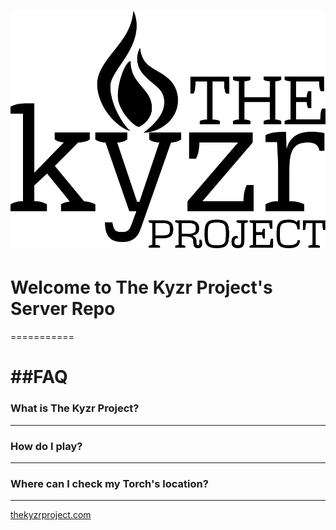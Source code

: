 [![alt tag](https://raw.githubusercontent.com/byronwasti/Kyzr-Server/master/kyzr/static/images/TheKyzrProject.png)](http://www.thekyzrproject.com/)
===========

# Welcome to The Kyzr Project's Server Repo
===========



##FAQ
===========

### What is The Kyzr Project?
---

### How do I play?
---

### Where can I check my Torch's location?
---
<a href=www.thekyzrproject.com>thekyzrproject.com</a>

